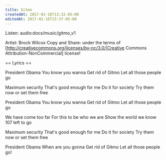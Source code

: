 ```yaml
---
title: Gitmo
createdAt: 2017-02-16T13:32-05:00
editedAt: 2017-02-16T13:37-05:00
---
```


Listen: audio:docs/music/gitmo_v1

Artist: Brock Wilcox
Copy and Share: under the terms of [http://creativecommons.org/licenses/by-nc/3.0/|Creative Commons Attribution-NonCommercial] license!

== Lyrics ==

President Obama
You know you wanna
Get rid of Gitmo
Let all those people go

Maximum security
That's good enough for me
Do it for society
Try them now or set them free

President Obama
You know you wanna
Get rid of Gitmo
Let all those people go

We have come too far
For this to be who we are
Show the world we know
107 left to go

Maximum security
That's good enough for me
Do it for society
Try them now or set them free

President Obama
When are you gonna
Get rid of Gitmo
Let all those people go!

